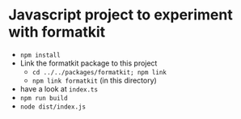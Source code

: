 #  Javascript project to experiment with formatkit

- `npm install`
- Link the formatkit package to this project
  - `cd ../../packages/formatkit; npm link`
  - `npm link formatkit` (in this directory)
- have a look at `index.ts`
- `npm run build`
- `node dist/index.js`

